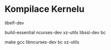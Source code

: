 # Kompilace Kernelu

libelf-dev

build-essential ncurses-dev xz-utils libssl-dev bc

make gcc libncurses-dev bc xz-utils

